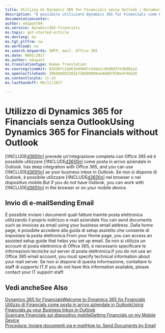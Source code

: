 ```yaml
---
title: Utilizzo di Dynamics 365 for Financials senza Outlook | Documenti Microsoft
description: "È possibile utilizzare Dynamics 365 for Financials come Posta in arrivo aziendale in Outlook perché è possibile integrare Financials con Office 365, tuttavia, è anche possibile non utilizzare Outlook e usare invece un browser o il dispositivo mobile."
documentationcenter: 
author: edupont04
ms.service: dynamics365-financials
ms.topic: get-started-article
ms.devlang: na
ms.tgt_pltfrm: na
ms.workload: na
ms.search.keywords: SMTP, mail, Office 365
ms.date: 0602/2017
ms.author: edupont
ms.translationtype: Human Translation
ms.sourcegitcommit: 81636fc2e661bd9b07c54da1cd5d0d27e30d01a2
ms.openlocfilehash: 29b204502281b728889098ae8d88f928e4f46e20
ms.contentlocale: it-ch
ms.lasthandoff: 09/11/2017

---
```

# <a name="using-dynamics-365-for-financials-without-outlook"></a><span data-ttu-id="339f3-103">Utilizzo di Dynamics 365 for Financials senza Outlook</span><span class="sxs-lookup"><span data-stu-id="339f3-103">Using Dynamics 365 for Financials without Outlook</span></span>
[!INCLUDE[d365fin](includes/d365fin_md.md)]<span data-ttu-id="339f3-104"> prevede un'integrazione completa con Office 365 ed è possibile utilizzare [!INCLUDE[d365fin](includes/d365fin_md.md)] come posta in arrivo aziendale in Outlook.</span><span class="sxs-lookup"><span data-stu-id="339f3-104"> has deep integration with Office 365, and you can use [!INCLUDE[d365fin](includes/d365fin_md.md)] as your business inbox in Outlook.</span></span> <span data-ttu-id="339f3-105">Se non si dispone di Outlook, è possibile utilizzare [!INCLUDE[d365fin](includes/d365fin_md.md)] nel browser o nel dispositivo mobile.</span><span class="sxs-lookup"><span data-stu-id="339f3-105">But if you do not have Outlook, you can work with [!INCLUDE[d365fin](includes/d365fin_md.md)] in the browser or on your mobile device.</span></span>  

## <a name="sending-email"></a><span data-ttu-id="339f3-106">Invio di e-mail</span><span class="sxs-lookup"><span data-stu-id="339f3-106">Sending Email</span></span>
<span data-ttu-id="339f3-107">È possibile inviare i documenti quali fatture tramite posta elettronica utilizzando il proprio indirizzo e-mail aziendale.</span><span class="sxs-lookup"><span data-stu-id="339f3-107">You can send documents such as invoices as email using your business email address.</span></span> <span data-ttu-id="339f3-108">Dalla home page, è possibile accedere alla guida di setup assistito che consente di impostare la posta elettronica.</span><span class="sxs-lookup"><span data-stu-id="339f3-108">From your Home page, you can access an assisted setup guide that helps you set up email.</span></span> <span data-ttu-id="339f3-109">Se non si utilizza un account di posta elettronica di Office 365, è necessario specificare le informazioni tecniche sul server di posta elettronica.</span><span class="sxs-lookup"><span data-stu-id="339f3-109">If you do not use an Office 365 email account, you must specify technical information about your mail server.</span></span> <span data-ttu-id="339f3-110">Se non si dispone di questa informazione, contattare lo staff di supporto IT.</span><span class="sxs-lookup"><span data-stu-id="339f3-110">If you do not have this information available, please contact your IT support staff.</span></span>  


## <a name="see-also"></a><span data-ttu-id="339f3-111">Vedi anche</span><span class="sxs-lookup"><span data-stu-id="339f3-111">See Also</span></span>
[<span data-ttu-id="339f3-112">Dynamics 365 for Financials</span><span class="sxs-lookup"><span data-stu-id="339f3-112">Welcome to Dynamics 365 for Financials</span></span>](index.md)  
[<span data-ttu-id="339f3-113">Utilizzo di Financials come posta in arrivo aziendale in Outlook</span><span class="sxs-lookup"><span data-stu-id="339f3-113">Using Financials as your Business Inbox in Outlook</span></span>](madeira-outlook.md)  
[<span data-ttu-id="339f3-114">Scaricare Financials sul dispositivo mobile</span><span class="sxs-lookup"><span data-stu-id="339f3-114">Getting Financials on my Mobile Device</span></span>](install-mobile-app.md)  
[<span data-ttu-id="339f3-115">Procedura: Inviare documenti via e-mail</span><span class="sxs-lookup"><span data-stu-id="339f3-115">How to: Send Documents by Email</span></span>](ui-how-send-documents-email.md)


